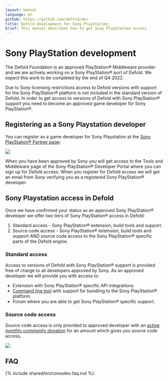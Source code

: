 ```yaml
---
layout: manual
language: en
github: https://github.com/defold/doc
title: Defold development for Sony PlayStation
brief: This manual describes how to get Sony PlayStation access
---
```


# Sony PlayStation development

The Defold Foundation is an approved PlayStation® Middleware provider and we are actively working on a Sony PlayStation® port of Defold. We expect this work to be completed by the end of Q4 2022.

Due to Sony licensing restrictions access to Defold versions with support for the Sony PlayStation® platform is not included in the standard version of Defold. In order to get access to versions of Defold with Sony PlayStation® support you need to become an approved game developer for Sony PlayStation®.


## Registering as a Sony Playstation developer

You can register as a game developer for Sony Playstation at the [Sony PlayStation® Partner page](https://register.playstation.net/):

![](../images/sony-playstation/sony-playstation-partner.png)

When you have been approved by Sony you will get access to the Tools and Middleware page of the Sony PlayStation® Developer Portal where you can sign up for Defold access. When you register for Defold access we will get an email from Sony verifying you as a registered Sony PlayStation® developer.


## Sony Playstation access in Defold

Once we have confirmed your status as an approved Sony PlayStation® developer we offer two tiers of Sony PlayStation® access in Defold:

1. Standard access - Sony PlayStation® extension, build tools and support.
2. Source code access - Sony PlayStation® extension, build tools and support AND source code access to the Sony PlayStation® specific parts of the Defold engine.


### Standard access

Access to versions of Defold with Sony PlayStation® support is provided free of charge to all developers approved by Sony. As an approved developer we will provide you with access to:

* Extension with Sony PlayStation® specific API integrations.
* [Command line tool](/manuals/bob) with support for bundling to the Sony PlayStation® platform.
* Forum where you are able to get Sony PlayStation® specific support.


### Source code access

Source code access is only provided to approved developer with an [active monthly community donation](/community-donations/) for an amount which gives you source code access.

![](../images/nintendo-switch/register-defold.png)


## FAQ
{% include shared/en/consoles-faq.md %}
